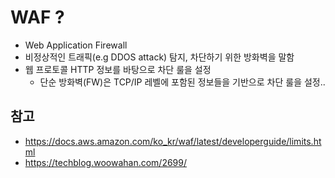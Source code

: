 # WAF ?

- Web Application Firewall
- 비정상적인 트래픽(e.g DDOS attack) 탐지, 차단하기 위한 방화벽을 말함
- 웹 프로토콜 HTTP 정보를 바탕으로 차단 룰을 설정
  - 단순 방화벽(FW)은 TCP/IP 레벨에 포함된 정보들을 기반으로 차단 룰을 설정..

## 참고

- <https://docs.aws.amazon.com/ko_kr/waf/latest/developerguide/limits.html>
- <https://techblog.woowahan.com/2699/>
